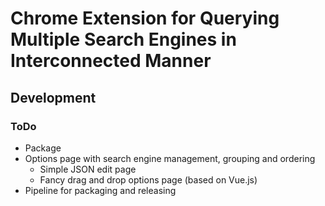 # Chrome Extension for Querying Multiple Search Engines in Interconnected Manner

## Development

### ToDo
* Package
* Options page with search engine management, grouping and ordering
  * Simple JSON edit page
  * Fancy drag and drop options page (based on Vue.js)
* Pipeline for packaging and releasing

